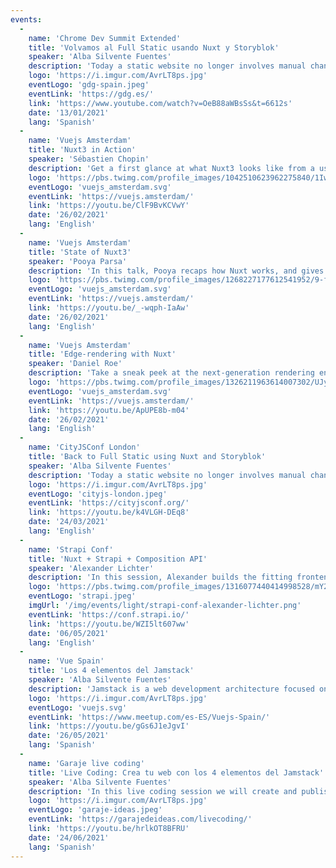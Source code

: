 ```yaml
---
events:
  -
    name: 'Chrome Dev Summit Extended'
    title: 'Volvamos al Full Static usando Nuxt y Storyblok'
    speaker: 'Alba Silvente Fuentes'
    description: 'Today a static website no longer involves manual changes, but maintains its performance benefits.'
    logo: 'https://i.imgur.com/AvrLT8ps.jpg'
    eventLogo: 'gdg-spain.jpeg'
    eventLink: 'https://gdg.es/'
    link: 'https://www.youtube.com/watch?v=OeB88aWBsSs&t=6612s'
    date: '13/01/2021'
    lang: 'Spanish'
  -
    name: 'Vuejs Amsterdam'
    title: 'Nuxt3 in Action'
    speaker: 'Sébastien Chopin'
    description: 'Get a first glance at what Nuxt3 looks like from a user perspective with this demo from Sébastien'
    logo: 'https://pbs.twimg.com/profile_images/1042510623962275840/1Iw_Mvud_400x400.jpg'
    eventLogo: 'vuejs_amsterdam.svg'
    eventLink: 'https://vuejs.amsterdam/'
    link: 'https://youtu.be/ClF9BvKCVwY'
    date: '26/02/2021'
    lang: 'English'
  -
    name: 'Vuejs Amsterdam'
    title: 'State of Nuxt3'
    speaker: 'Pooya Parsa'
    description: 'In this talk, Pooya recaps how Nuxt works, and gives details about what Nuxt3 brings to the table, including Nitro, Nuxt Kit and the new CLI.'
    logo: 'https://pbs.twimg.com/profile_images/1268227177612541952/9-fujxqt_400x400.jpg'
    eventLogo: 'vuejs_amsterdam.svg'
    eventLink: 'https://vuejs.amsterdam/'
    link: 'https://youtu.be/_-wqph-IaAw'
    date: '26/02/2021'
    lang: 'English'
  -
    name: 'Vuejs Amsterdam'
    title: 'Edge-rendering with Nuxt'
    speaker: 'Daniel Roe'
    description: 'Take a sneak peek at the next-generation rendering engine that will power Nuxt 3 and Nuxt 2. Look at how this revolutionises building SSR Vue apps, and what you need to do to use this today.'
    logo: 'https://pbs.twimg.com/profile_images/1326211963614007302/UJyvtK2f_400x400.jpg'
    eventLogo: 'vuejs_amsterdam.svg'
    eventLink: 'https://vuejs.amsterdam/'
    link: 'https://youtu.be/ApUPE8b-m04'
    date: '26/02/2021'
    lang: 'English'
  -
    name: 'CityJSConf London'
    title: 'Back to Full Static using Nuxt and Storyblok'
    speaker: 'Alba Silvente Fuentes'
    description: 'Today a static website no longer involves manual changes, but maintains its performance benefits. I will show you how combining a static generator, as Nuxt, with a HeadlessCMS we will get the perfect Jamstack cocktail.'
    logo: 'https://i.imgur.com/AvrLT8ps.jpg'
    eventLogo: 'cityjs-london.jpeg'
    eventLink: 'https://cityjsconf.org/'
    link: 'https://youtu.be/k4VLGH-DEq8'
    date: '24/03/2021'
    lang: 'English'
  -
    name: 'Strapi Conf'
    title: 'Nuxt + Strapi + Composition API'
    speaker: 'Alexander Lichter'
    description: 'In this session, Alexander builds the fitting frontend for a Strapi CMS backend by leveraging the Composition API and ensure it is performant and fast. Get insights into the world of Vue and Nuxt, useful patterns for the Composition API and possibly some sneak peaks'
    logo: 'https://pbs.twimg.com/profile_images/1316077440414998528/mY2rcM7__400x400.jpg'
    eventLogo: 'strapi.jpeg'
    imgUrl: '/img/events/light/strapi-conf-alexander-lichter.png'
    eventLink: 'https://conf.strapi.io/'
    link: 'https://youtu.be/WZI5lt607ww'
    date: '06/05/2021'
    lang: 'English'
  -
    name: 'Vue Spain'
    title: 'Los 4 elementos del Jamstack'
    speaker: 'Alba Silvente Fuentes'
    description: 'Jamstack is a web development architecture focused on providing maximum performance, speed and security to your application, with the lowest cost in scaling. Although this architecture is not tied to any specific technology, I have chosen Nuxt, Storyblok, Netlify and Atomic Design.'
    logo: 'https://i.imgur.com/AvrLT8ps.jpg'
    eventLogo: 'vuejs.svg'
    eventLink: 'https://www.meetup.com/es-ES/Vuejs-Spain/'
    link: 'https://youtu.be/gGs6J1eJgvI'
    date: '26/05/2021'
    lang: 'Spanish'
  -
    name: 'Garaje live coding'
    title: 'Live Coding: Crea tu web con los 4 elementos del Jamstack'
    speaker: 'Alba Silvente Fuentes'
    description: 'In this live coding session we will create and publish a Jamstack application from scratch, we will understand the four elements that compose it, and we will see how they work together.'
    logo: 'https://i.imgur.com/AvrLT8ps.jpg'
    eventLogo: 'garaje-ideas.jpeg'
    eventLink: 'https://garajedeideas.com/livecoding/'
    link: 'https://youtu.be/hrlkOT8BFRU'
    date: '24/06/2021'
    lang: 'Spanish'
---
```

